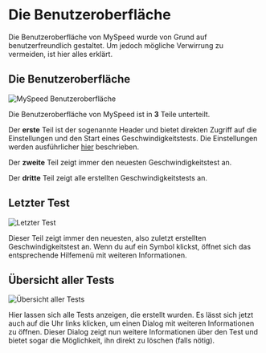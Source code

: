 # Die Benutzeroberfläche

Die Benutzeroberfläche von MySpeed wurde von Grund auf benutzerfreundlich gestaltet. Um jedoch mögliche Verwirrung zu
vermeiden, ist hier alles erklärt.

## Die Benutzeroberfläche

![MySpeed Benutzeroberfläche](/assets/images/de/interface.png)

Die Benutzeroberfläche von MySpeed ist in **3** Teile unterteilt.

Der **erste** Teil ist der sogenannte Header und bietet direkten Zugriff auf die Einstellungen und den Start eines
Geschwindigkeitstests. Die Einstellungen werden ausführlicher [hier](settings) beschrieben.

Der **zweite** Teil zeigt immer den neuesten Geschwindigkeitstest an.

Der **dritte** Teil zeigt alle erstellten Geschwindigkeitstests an.

## Letzter Test

![Letzter Test](/assets/images/de/latest.png)

Dieser Teil zeigt immer den neuesten, also zuletzt erstellten Geschwindigkeitstest an. Wenn du auf ein Symbol klickst,
öffnet sich das entsprechende Hilfemenü mit weiteren Informationen.

## Übersicht aller Tests

![Übersicht aller Tests](/assets/images/de/tests.png)

Hier lassen sich alle Tests anzeigen, die erstellt wurden. Es lässt sich jetzt auch auf die Uhr links klicken, um 
einen Dialog mit weiteren Informationen zu öffnen. Dieser Dialog zeigt nun weitere Informationen über den Test und 
bietet sogar die Möglichkeit, ihn direkt zu löschen (falls nötig).
